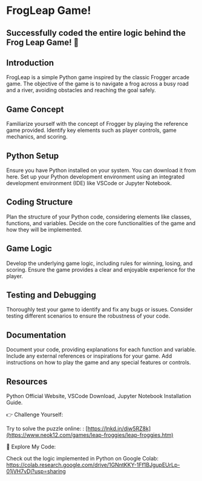 # FrogLeap Game!

## Successfully coded the entire logic behind the Frog Leap Game! 🚀

## Introduction
FrogLeap is a simple Python game inspired by the classic Frogger arcade game. The objective of the game is to navigate a frog across a busy road and a river, avoiding obstacles and reaching the goal safely.

## Game Concept
Familiarize yourself with the concept of Frogger by playing the reference game provided.
Identify key elements such as player controls, game mechanics, and scoring.

## Python Setup
Ensure you have Python installed on your system. You can download it from here.
Set up your Python development environment using an integrated development environment (IDE) like VSCode or Jupyter Notebook.

## Coding Structure
Plan the structure of your Python code, considering elements like classes, functions, and variables.
Decide on the core functionalities of the game and how they will be implemented.

## Game Logic
Develop the underlying game logic, including rules for winning, losing, and scoring.
Ensure the game provides a clear and enjoyable experience for the player.

## Testing and Debugging
Thoroughly test your game to identify and fix any bugs or issues.
Consider testing different scenarios to ensure the robustness of your code.

## Documentation
Document your code, providing explanations for each function and variable.
Include any external references or inspirations for your game.
Add instructions on how to play the game and any special features or controls.
## Resources
Python Official Website,
VSCode Download,
Jupyter Notebook Installation Guide.

👉 Challenge Yourself:

Try to solve the puzzle online: : [https://lnkd.in/diw5RZ8k](https://www.neok12.com/games/leap-froggies/leap-froggies.htm)

🚀 Explore My Code:

Check out the logic implemented in Python on Google Colab: https://colab.research.google.com/drive/1GNntKKY-1Ff1BJgupEUrLp-01jVH7vDj?usp=sharing
